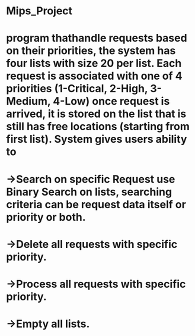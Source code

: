 # Mips_Project
# program thathandle requests based on their priorities, the system has four lists with size 20 per list. Each request is associated with one of 4 priorities (1-Critical, 2-High, 3-Medium, 4-Low) once request is arrived, it is stored on the list that is still has free locations (starting from first list). System gives users ability to
# ->Search on specific Request use Binary Search on lists, searching criteria can be request data itself or priority or both.
# ->Delete all requests with specific priority.
# ->Process all requests with specific priority.
# ->Empty all lists.